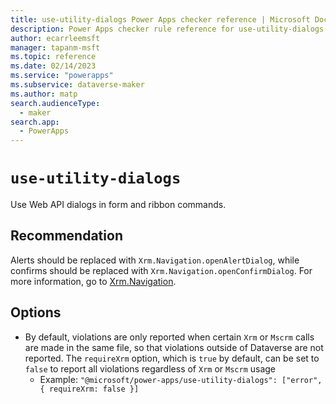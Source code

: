 ```yaml
---
title: use-utility-dialogs Power Apps checker reference | Microsoft Docs
description: Power Apps checker rule reference for use-utility-dialogs.
author: ecarrleemsft
manager: tapanm-msft
ms.topic: reference
ms.date: 02/14/2023
ms.service: "powerapps"
ms.subservice: dataverse-maker
ms.author: matp
search.audienceType: 
  - maker
search.app: 
  - PowerApps
---
```

# `use-utility-dialogs`

Use Web API dialogs in form and ribbon commands.

## Recommendation

Alerts should be replaced with `Xrm.Navigation.openAlertDialog`,
while confirms should be replaced with `Xrm.Navigation.openConfirmDialog`. For more information, go to [Xrm.Navigation](/power-apps/developer/model-driven-apps/clientapi/reference/xrm-navigation).

## Options
- By default, violations are only reported when certain `Xrm` or `Mscrm` calls are made in the same file, so that violations outside of Dataverse are not reported.  The `requireXrm` option, which is `true` by default, can be set to `false` to report all violations regardless of `Xrm` or `Mscrm` usage
  - Example: `"@microsoft/power-apps/use-utility-dialogs": ["error", { requireXrm: false }]`